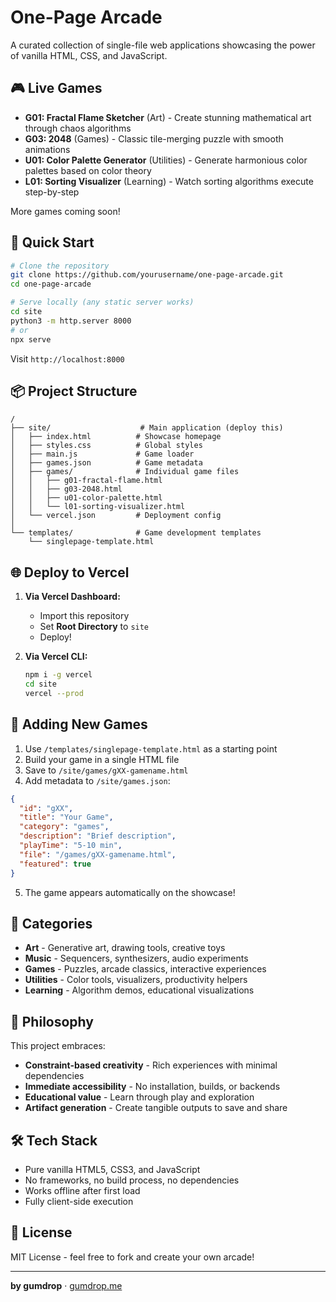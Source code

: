 # One-Page Arcade

A curated collection of single-file web applications showcasing the power of vanilla HTML, CSS, and JavaScript.

## 🎮 Live Games

- **G01: Fractal Flame Sketcher** (Art) - Create stunning mathematical art through chaos algorithms
- **G03: 2048** (Games) - Classic tile-merging puzzle with smooth animations
- **U01: Color Palette Generator** (Utilities) - Generate harmonious color palettes based on color theory
- **L01: Sorting Visualizer** (Learning) - Watch sorting algorithms execute step-by-step

More games coming soon!

## 🚀 Quick Start

```bash
# Clone the repository
git clone https://github.com/yourusername/one-page-arcade.git
cd one-page-arcade

# Serve locally (any static server works)
cd site
python3 -m http.server 8000
# or
npx serve
```

Visit `http://localhost:8000`

## 📦 Project Structure

```
/
├── site/                    # Main application (deploy this)
│   ├── index.html          # Showcase homepage
│   ├── styles.css          # Global styles
│   ├── main.js             # Game loader
│   ├── games.json          # Game metadata
│   ├── games/              # Individual game files
│   │   ├── g01-fractal-flame.html
│   │   ├── g03-2048.html
│   │   ├── u01-color-palette.html
│   │   └── l01-sorting-visualizer.html
│   └── vercel.json         # Deployment config
│
└── templates/              # Game development templates
    └── singlepage-template.html
```

## 🌐 Deploy to Vercel

1. **Via Vercel Dashboard:**
   - Import this repository
   - Set **Root Directory** to `site`
   - Deploy!

2. **Via Vercel CLI:**
   ```bash
   npm i -g vercel
   cd site
   vercel --prod
   ```

## 🎨 Adding New Games

1. Use `/templates/singlepage-template.html` as a starting point
2. Build your game in a single HTML file
3. Save to `/site/games/gXX-gamename.html`
4. Add metadata to `/site/games.json`:

```json
{
  "id": "gXX",
  "title": "Your Game",
  "category": "games",
  "description": "Brief description",
  "playTime": "5-10 min",
  "file": "/games/gXX-gamename.html",
  "featured": true
}
```

5. The game appears automatically on the showcase!

## 🎯 Categories

- **Art** - Generative art, drawing tools, creative toys
- **Music** - Sequencers, synthesizers, audio experiments  
- **Games** - Puzzles, arcade classics, interactive experiences
- **Utilities** - Color tools, visualizers, productivity helpers
- **Learning** - Algorithm demos, educational visualizations

## 🧩 Philosophy

This project embraces:
- **Constraint-based creativity** - Rich experiences with minimal dependencies
- **Immediate accessibility** - No installation, builds, or backends
- **Educational value** - Learn through play and exploration
- **Artifact generation** - Create tangible outputs to save and share

## 🛠️ Tech Stack

- Pure vanilla HTML5, CSS3, and JavaScript
- No frameworks, no build process, no dependencies
- Works offline after first load
- Fully client-side execution

## 📝 License

MIT License - feel free to fork and create your own arcade!

---

**by gumdrop** · [gumdrop.me](https://gumdrop.me)
